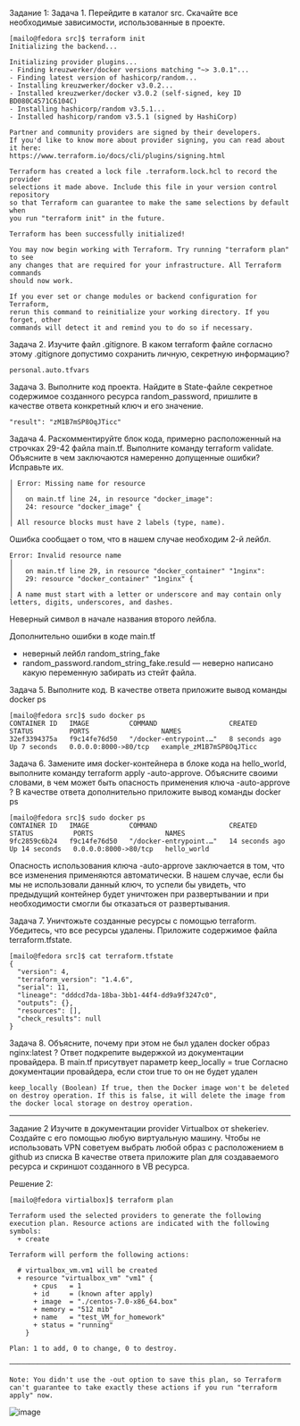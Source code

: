 Задание 1:
Задача 1. Перейдите в каталог src. Скачайте все необходимые зависимости, использованные в проекте.
```
[mailo@fedora src]$ terraform init
Initializing the backend...

Initializing provider plugins...
- Finding kreuzwerker/docker versions matching "~> 3.0.1"...
- Finding latest version of hashicorp/random...
- Installing kreuzwerker/docker v3.0.2...
- Installed kreuzwerker/docker v3.0.2 (self-signed, key ID BD080C4571C6104C)
- Installing hashicorp/random v3.5.1...
- Installed hashicorp/random v3.5.1 (signed by HashiCorp)

Partner and community providers are signed by their developers.
If you'd like to know more about provider signing, you can read about it here:
https://www.terraform.io/docs/cli/plugins/signing.html

Terraform has created a lock file .terraform.lock.hcl to record the provider
selections it made above. Include this file in your version control repository
so that Terraform can guarantee to make the same selections by default when
you run "terraform init" in the future.

Terraform has been successfully initialized!

You may now begin working with Terraform. Try running "terraform plan" to see
any changes that are required for your infrastructure. All Terraform commands
should now work.

If you ever set or change modules or backend configuration for Terraform,
rerun this command to reinitialize your working directory. If you forget, other
commands will detect it and remind you to do so if necessary.
```

Задача 2. Изучите файл .gitignore. В каком terraform файле согласно этому .gitignore допустимо сохранить личную, секретную информацию?
```
personal.auto.tfvars
```
Задача 3. Выполните код проекта. Найдите в State-файле секретное содержимое созданного ресурса random_password, пришлите в качестве ответа конкретный ключ и его значение.
```
"result": "zM1B7mSP8OqJTicc"
```
Задача 4. Раскомментируйте блок кода, примерно расположенный на строчках 29-42 файла main.tf. Выполните команду terraform validate. Объясните в чем заключаются намеренно допущенные ошибки? Исправьте их.
```
│ Error: Missing name for resource
│ 
│   on main.tf line 24, in resource "docker_image":
│   24: resource "docker_image" {
│ 
│ All resource blocks must have 2 labels (type, name).
```
Ошибка сообщает о том, что в нашем случае необходим 2-й лейбл.
```
Error: Invalid resource name
│ 
│   on main.tf line 29, in resource "docker_container" "1nginx":
│   29: resource "docker_container" "1nginx" {
│ 
│ A name must start with a letter or underscore and may contain only letters, digits, underscores, and dashes.
```
Неверный символ в начале названия второго лейбла.

Дополнительно ошибки в коде main.tf
- неверный лейбл random_string_fake
- random_password.random_string_fake.resuld — неверно написано какую переменную забирать из стейт файла.

Задача 5. Выполните код. В качестве ответа приложите вывод команды docker ps
```
[mailo@fedora src]$ sudo docker ps
CONTAINER ID   IMAGE          COMMAND                  CREATED         STATUS         PORTS                  NAMES
32ef3394375a   f9c14fe76d50   "/docker-entrypoint.…"   8 seconds ago   Up 7 seconds   0.0.0.0:8000->80/tcp   example_zM1B7mSP8OqJTicc
```
Задача 6. Замените имя docker-контейнера в блоке кода на hello_world, выполните команду terraform apply -auto-approve. Объясните своими словами, в чем может быть опасность применения ключа -auto-approve ? В качестве ответа дополнительно приложите вывод команды docker ps
```
[mailo@fedora src]$ sudo docker ps
CONTAINER ID   IMAGE          COMMAND                  CREATED          STATUS          PORTS                  NAMES
9fc2859c6b24   f9c14fe76d50   "/docker-entrypoint.…"   14 seconds ago   Up 14 seconds   0.0.0.0:8000->80/tcp   hello_world
```
Опасность использования ключа -auto-approve заключается в том, что все изменения применяются автоматически. В нашем случае, если бы мы не использовали данный ключ, то успели бы увидеть, что предыдущий контейнер будет уничтожен при развертывании и при необходимости смогли бы отказаться от развертывания.

Задача 7. Уничтожьте созданные ресурсы с помощью terraform. Убедитесь, что все ресурсы удалены. Приложите содержимое файла terraform.tfstate.
```
[mailo@fedora src]$ cat terraform.tfstate
{
  "version": 4,
  "terraform_version": "1.4.6",
  "serial": 11,
  "lineage": "dddcd7da-18ba-3bb1-44f4-dd9a9f3247c0",
  "outputs": {},
  "resources": [],
  "check_results": null
}
```
Задача 8. Объясните, почему при этом не был удален docker образ nginx:latest ? Ответ подкрепите выдержкой из документации провайдера.
В main.tf присутвует параметр keep_locally = true
Согласно документации провайдера, если стои true то он не будет удален
```
keep_locally (Boolean) If true, then the Docker image won't be deleted on destroy operation. If this is false, it will delete the image from the docker local storage on destroy operation.
```
---

Задание 2
Изучите в документации provider Virtualbox от shekeriev.
Создайте с его помощью любую виртуальную машину. Чтобы не использовать VPN советуем выбрать любой образ с расположением в github из списка
В качестве ответа приложите plan для создаваемого ресурса и скриншот созданного в VB ресурса.

Решение 2:
```
[mailo@fedora virtialbox]$ terraform plan

Terraform used the selected providers to generate the following execution plan. Resource actions are indicated with the following symbols:
  + create

Terraform will perform the following actions:

  # virtualbox_vm.vm1 will be created
  + resource "virtualbox_vm" "vm1" {
      + cpus   = 1
      + id     = (known after apply)
      + image  = "./centos-7.0-x86_64.box"
      + memory = "512 mib"
      + name   = "test_VM_for_homework"
      + status = "running"
    }

Plan: 1 to add, 0 to change, 0 to destroy.

─────────────────────────────────────────────────────────────────────────────────────────────────────────────────────────────────────────────────────────────────────────────────────────────────────────────────────────────────

Note: You didn't use the -out option to save this plan, so Terraform can't guarantee to take exactly these actions if you run "terraform apply" now.
```
![image](https://github.com/shoonia69/devops-netology/assets/102481493/a9010324-3645-4890-adc8-655512808bd7)

